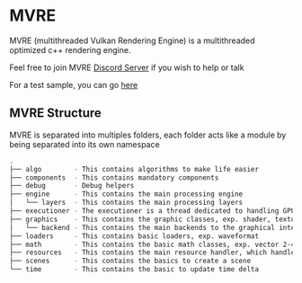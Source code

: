 # MVRE
MVRE (multithreaded Vulkan Rendering Engine) is a multithreaded optimized c++ rendering engine.

Feel free to join MVRE [Discord Server](https://discord.gg/VHEP99VShx) if you wish to help or talk

For a test sample, you can go [here](https://github.com/MVREngine/MVRE-Samples)

## MVRE Structure

MVRE is separated into multiples folders, each folder acts like a module by being separated into its own namespace

```bash
.
├── algo        - This contains algorithms to make life easier
├── components  - This contains mandatory components
├── debug       - Debug helpers
├── engine      - This contains the main processing engine
│   └── layers  - This contains the main processing layers
├── executioner - The executioner is a thread dedicated to handling GPU calls
├── graphics    - This contains the graphic classes, exp. shader, texture, etc.
│   └── backend - This contains the main backends to the graphical interfaces
├── loaders     - This contains basic loaders, exp. waveformat
├── math        - This contains the basic math classes, exp. vector 2-4, matrix4
├── resources   - This contains the main resource handler, which handles all resources of MVRE
├── scenes      - This contains the basics to create a scene
└── time        - This contains the basic to update time delta
```